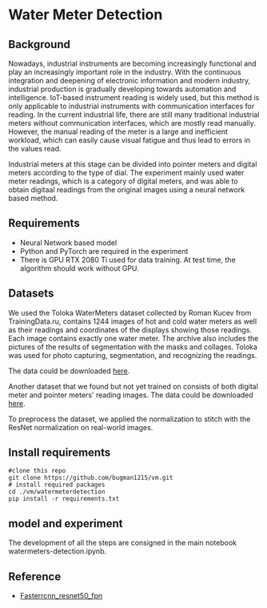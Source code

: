 # Water Meter Detection
## Background
Nowadays, industrial instruments are becoming increasingly functional and play an increasingly important role in the industry. With the continuous integration and deepening of electronic information and modern industry, industrial production is gradually developing towards automation and intelligence. IoT-based instrument reading is widely used, but this method is only applicable to industrial instruments with communication interfaces for reading. In the current industrial life, there are still many traditional industrial meters without communication interfaces, which are mostly read manually. However, the manual reading of the meter is a large and inefficient workload, which can easily cause visual fatigue and thus lead to errors in the values read.

Industrial meters at this stage can be divided into pointer meters and digital meters according to the type of dial. The experiment mainly used water meter readings, which is a category of digital meters, and was able to obtain digitaal readings from the original images using a neural network based method.
## Requirements
* Neural Network based model
* Python and PyTorch are required in the experiment
* There is GPU RTX 2080 Ti used for data training. At test time, the algorithm should work without GPU.


## Datasets
We used the Toloka WaterMeters dataset collected by Roman Kucev from TrainingData.ru, contains 1244 images of hot and cold water meters as well as their readings and coordinates of the displays showing those readings. Each image contains exactly one water meter. The archive also includes the pictures of the results of segmentation with the masks and collages. Toloka was used for photo capturing, segmentation, and recognizing the readings.

The data could be downloaded [here](https://toloka.ai/datasets/).

Another dataset that we found but not yet trained on consists of both digital meter and pointer meters' reading images. The data could be downloaded [here](https://aistudio.baidu.com/aistudio/datasetdetail/157981).

To preprocess the dataset, we applied the normalization to stitch with the ResNet normalization on real-world images.


## Install requirements
```
#clone this repo
git clone https://github.com/bugman1215/vm.git
# install required packages
cd ./vm/watermeterdetection
pip install -r requirements.txt
```
## model and experiment
The development of all the steps are consigned in the main notebook watermeters-detection.ipynb.

## Reference
* [Fasterrcnn_resnet50_fpn](https://aistudio.baidu.com/aistudio/datasetdetail/157981)

